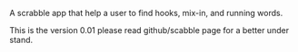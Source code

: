 A scrabble app that help a user to find hooks, mix-in, and running words.

This is the version 0.01
please read github/scabble page for a better under stand.
